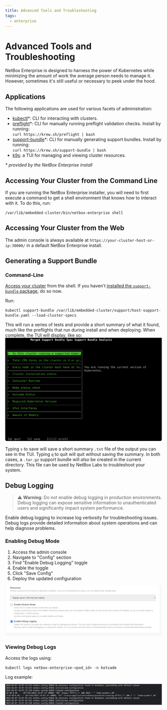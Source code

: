 ```yaml
---
title: Advanced Tools and Troubleshooting
tags:
  - enterprise
---
```


# Advanced Tools and Troubleshooting

NetBox Enterprise is designed to harness the power of Kubernetes while minimizing the amount of work the average person needs to manage it.
However, sometimes it's still useful or necessary to peek under the hood.

## Applications

The following applications are used for various facets of administration:

* [kubectl](https://kubernetes.io/docs/tasks/tools/)\*: CLI for interacting with clusters.
* [preflight](https://troubleshoot.sh/)\*: CLI for manually running preflight validation checks.
  Install by running:<br>
  `curl https://krew.sh/preflight | bash`
* [support-bundle](https://troubleshoot.sh/)\*: CLI for manually generating support bundles.
  Install by running:<br>
  `curl https://krew.sh/support-bundle | bash`
* [k9s](https://k9scli.io/): a TUI for managing and viewing cluster resources.

_\* provided by the NetBox Enterprise install_

## Accessing Your Cluster from the Command Line

<!--
### NetBox Enterprise Installer
-->

If you are running the NetBox Enterprise installer, you will need to first execute a command to get a shell environment that knows how to interact with it.  To do this, run:

```shell
/var/lib/embedded-cluster/bin/netbox-enterprise shell
```

<!--
### KOTS Install

If you are running your own cluster and have installed using KOTS, make sure you have `kubectl` in your `PATH` and that it is able to access your cluster.

The specifics will depend on the type of cluster and where you are accessing it from.

-->

## Accessing Your Cluster from the Web

<!--
### Embedded Cluster
-->

The admin console is always available at `https://your-cluster-host-or-ip:30000/` in a default NetBox Enterprise install.

<!--
### KOTS Install

To access the admin console in a KOTS install, run:

```shell
kubectl kots admin-console --namespace netbox-enterprise
```

This will create a port-forward into the cluster and provide you with a link to reach the console.

-->

## Generating a Support Bundle

### Command-Line

[Access your cluster](#accessing-your-cluster-from-the-command-line) from the shell.  If you haven't [installed the `support-bundle` package](#applications), do so now.

Run:
```
kubectl support-bundle /var/lib/embedded-cluster/support/host-support-bundle.yaml --load-cluster-specs
```

This will run a series of tests and provide a short summary of what it found, much like the preflights that run during install and when deploying.
When complete, the TUI will display, like so:
![Support Bundle Output](../images/netbox-enterprise/netbox-enterprise-support-bundle-tui.png)

Typing `s` to save will save a short summary `.txt` file of the output you can see in the TUI.
Typing `q` to quit will quit without saving the summary.
In both cases, a `.tar.gz` support bundle will _also_ be created in the current directory.
This file can be used by NetBox Labs to troubleshoot your system.

## Debug Logging

> ⚠️ **Warning**: Do not enable debug logging in production environments. Debug logging can expose sensitive information to unauthenticated users and significantly impact system performance.

Enable debug logging to increase log verbosity for troubleshooting issues. Debug logs provide detailed information about system operations and can help diagnose problems.

### Enabling Debug Mode

1. Access the admin console
2. Navigate to "Config" section
3. Find "Enable Debug Logging" toggle
4. Enable the toggle
5. Click "Save Config"
6. Deploy the updated configuration

![Debug Logging Enabled](../images/netbox-enterprise/netbox-enterprise-debug-checkbox.png)

### Viewing Debug Logs

Access the logs using:

```shell
kubectl logs netbox-enterprise-<pod_id> -n kotsadm
```

Log example:

![Debug Logging Enabled](../images/netbox-enterprise/netbox-enterprise-debug-logging-example.png)
